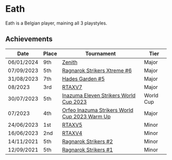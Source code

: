 # Eath

Eath is a Belgian player, maining all 3 playstyles.

## Achievements

|Date|Place|Tournament|Tier|
|-|-|-|-|
| 06/01/2024 | 9th | [Zenith](/inapedia/tournaments/misc/zenith.md) | Major |
| 07/09/2023 | 5th | [Ragnarok Strikers Xtreme #6](/inapedia/tournaments/ragna/ragnax6.md) | Major |
| 31/08/2023 | 7th | [Hades Garden #5](/inapedia/tournaments/hg/hg5.md) | Major |
| 08/2023 | 3rd | [RTAXV7](/inapedia/tournaments/rtaxv/rtaxv7.md) | Major |
| 30/07/2023 | 5th | [Inazuma Eleven Strikers World Cup 2023](/inapedia/tournaments/worldcup23.md) | World Cup |
| 07/2023 | 4th | [Orfeo Inazuma Strikers World Cup 2023 Warm Up](/inapedia/tournaments/misc/orfeowc.md) | Major |
| 24/06/2023 | 1st | [RTAXV5](/inapedia/tournaments/rtaxv/rtaxv5.md) | Minor |
| 16/06/2023 | 2nd | [RTAXV4](/inapedia/tournaments/rtaxv/rtaxv4.md) | Minor |
| 14/11/2021 | 5th | [Ragnarok Strikers #2](/inapedia/tournaments/ragna/ragna2.md) | Minor |
| 12/09/2021 | 5th | [Ragnarok Strikers #1](/inapedia/tournaments/ragna/ragna1.md) | Minor |
